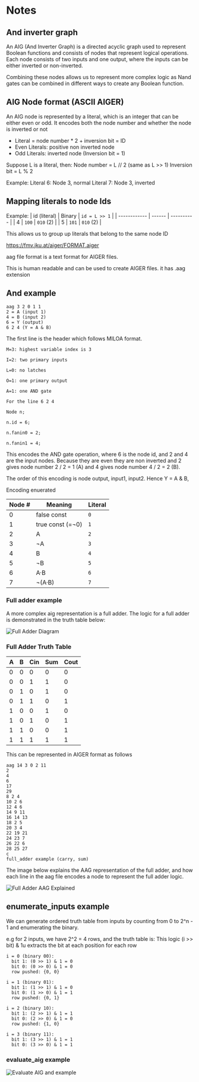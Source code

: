 # Notes

## And inverter graph

An AIG (And Inverter Graph) is a directed acyclic graph used to represent Boolean functions and consists of nodes that represent logical operations. Each node consists of two inputs and one output, where the inputs can be either inverted or non-inverted.
 
Combining these nodes allows us to represent more complex logic as Nand gates can be combined in different ways to create any Boolean function.


## AIG Node format (ASCII AIGER)

An AIG node is represented by a literal, which is an integer that can be either even or odd. It encodes both the node number and whether the node is inverted or not

- Literal = node number * 2 + inversion bit = ID
- Even Literals: positive non inverted node
- Odd Literals: inverted node (Inversion bit = 1)

Suppose L is a literal, then:
Node number = L // 2 (same as L >> 1)
Inversion bit = L % 2

Example:
Literal 6: Node 3, normal
Literal 7: Node 3, inverted


## Mapping literals to node Ids

Example: 
| id (literal) | Binary | `id = L >> 1` |
| ------------ | ------ | ---------- |
| 4            | `100`  | `010` (2)  |
| 5            | `101`  | `010` (2)  |

This allows us to group up literals that belong to the same node ID



<https://fmv.jku.at/aiger/FORMAT.aiger>

aag file format is a text format for AIGER files.

This is human readable and can be used to create AIGER files. it has .aag extension

## And example

```and.aag
aag 3 2 0 1 1
2 = A (input 1)
4 = B (input 2)
6 = Y (output)
6 2 4 (Y = A & B)
```

The first line is the header which follows MILOA format.

```
M=3: highest variable index is 3

I=2: two primary inputs

L=0: no latches

O=1: one primary output

A=1: one AND gate

For the line 6 2 4

Node n;

n.id = 6;

n.fanin0 = 2;

n.fanin1 = 4;
```

This encodes the AND gate operation, where 6 is the node id, and 2 and 4 are the input nodes. Because they are even they are non inverted and 2 gives node number 2 / 2 = 1 (A) and 4 gives node number 4 / 2 = 2 (B).

The order of this encoding is node output, input1, input2. Hence Y = A & B,

Encoding enuerated

| Node # | Meaning           | Literal |
| ------ | ----------------- | ------- |
| 0      | false const       | `0`     |
| 1      | true  const (=¬0) | `1`     |
| 2      | A                 | `2`     |
| 3      | ¬A                | `3`     |
| 4      | B                 | `4`     |
| 5      | ¬B                | `5`     |
| 6      | A·B               | `6`     |
| 7      | ¬(A·B)            | `7`     |


### Full adder example

A more complex aig representation is a full adder. The logic for a full adder is demonstrated in the truth table below:

<!-- ![Full Adder Truth Table](../Images/Full_adder_truth_table.png) -->

![Full Adder Diagram](../Images/full_adder_aig_diagram.png)

### Full Adder Truth Table

| A | B | Cin | Sum | Cout |
|---|---|-----|-----|------|
| 0 | 0 |  0  |  0  |  0   |
| 0 | 0 |  1  |  1  |  0   |
| 0 | 1 |  0  |  1  |  0   |
| 0 | 1 |  1  |  0  |  1   |
| 1 | 0 |  0  |  1  |  0   |
| 1 | 0 |  1  |  0  |  1   |
| 1 | 1 |  0  |  0  |  1   |
| 1 | 1 |  1  |  1  |  1   |

This can be represented in AIGER format as follows

```full_adder.aag
aag 14 3 0 2 11
2
4
6
17
29
8 2 4
10 2 6
12 4 6
14 9 11
16 14 13
18 2 5
20 3 4
22 19 21
24 23 7
26 22 6
28 25 27
c
full_adder example (carry, sum)
```

The image below explains the AAG representation of the full adder, and how each line in the aag file encodes a node to represent the full adder logic.

![Full Adder AAG Explained](../Images/full_adder_aag_explained.png)

## enumerate_inputs example

We can generate ordered truth table from inputs by counting from 0 to 2^n - 1 and enumerating the binary.

e.g for 2 inputs, we have 2^2 = 4 rows, and the truth table is:
This logic (i >> bit) & 1u extracts the bit at each position for each row

```plaintext
i = 0 (binary 00):
  bit 1: (0 >> 1) & 1 = 0
  bit 0: (0 >> 0) & 1 = 0
  row pushed: {0, 0}

i = 1 (binary 01):
  bit 1: (1 >> 1) & 1 = 0
  bit 0: (1 >> 0) & 1 = 1
  row pushed: {0, 1}

i = 2 (binary 10):
  bit 1: (2 >> 1) & 1 = 1
  bit 0: (2 >> 0) & 1 = 0
  row pushed: {1, 0}

i = 3 (binary 11):
  bit 1: (3 >> 1) & 1 = 1
  bit 0: (3 >> 0) & 1 = 1
  ```

  ### evaluate_aig example

![Evaluate AIG and example](../Images/evaluate_aig_and_example.png)

